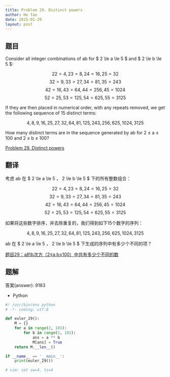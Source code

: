 ```yaml
---
title: Problem 29. Distinct powers
author: He Tao
date: 2015-01-29
layout: post
---
```


## 题目

Consider all integer combinations of ab for $ 2 \le a \le 5 $ and $ 2 \le b \le 5 $:

$$ 22=4, 23=8, 24=16, 25=32 $$
$$ 32=9, 33=27, 34=81, 35=243 $$
$$ 42=16, 43=64, 44=256, 45=1024 $$
$$ 52=25, 53=125, 54=625, 55=3125 $$

If they are then placed in numerical order, with any repeats removed, we get the following sequence of 15 distinct terms:

$$ 4, 8, 9, 16, 25, 27, 32, 64, 81, 125, 243, 256, 625, 1024, 3125 $$

How many distinct terms are in the sequence generated by ab for 2 ≤ a ≤ 100 and 2 ≤ b ≤ 100?

[Problem 29. Distinct powers](https://projecteuler.net/problem=29 "Problem 29")

## 翻译

考虑 ab 在 $ 2 \le a \le 5 $，$ 2 \le b \le 5 $ 下的所有整数组合：

$$ 22=4, 23=8, 24=16, 25=32 $$
$$ 32=9, 33=27, 34=81, 35=243 $$
$$ 42=16, 43=64, 44=256, 45=1024 $$
$$ 52=25, 53=125, 54=625, 55=3125 $$

如果将这些数字排序，并去除重复的，我们得到如下15个数字的序列：

$$ 4, 8, 9, 16, 25, 27, 32, 64, 81, 125, 243, 256, 625, 1024, 3125 $$

ab 在 $ 2 \le a \le 5 $，$ 2 \le b \le 5 $ 下生成的序列中有多少个不同的项？

[题目29：a的b次方（2≤a,b≤100）中共有多少个不同的数](http://pe.spiritzhang.com/index.php/2011-05-11-09-44-54/30-29ab2ab100 "题目29")

## 题解

答案(answer): 9183

+ Python

~~~python
#! /usr/bin/env python
# -*- coding: utf-8

def euler_29():
    M = {}
    for a in range(2, 101):
        for b in range(2, 101):
            ans = a ** b
            M[ans] = True
    return M.__len__()

if __name__ == '__main__':
    print(euler_29())

# vim: set sw=4, ts=4
~~~
